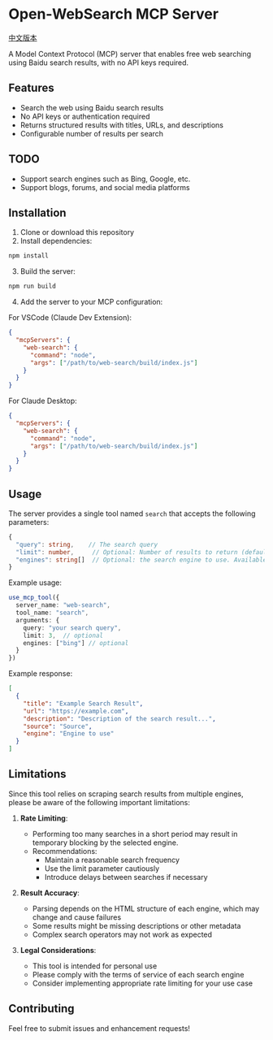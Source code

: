# Open-WebSearch MCP Server

[中文版本](./README-zh.md)

A Model Context Protocol (MCP) server that enables free web searching using Baidu search results, with no API keys required.

## Features

- Search the web using Baidu search results
- No API keys or authentication required
- Returns structured results with titles, URLs, and descriptions
- Configurable number of results per search

## TODO
- Support search engines such as Bing, Google, etc.
- Support blogs, forums, and social media platforms

## Installation

1. Clone or download this repository
2. Install dependencies:
```bash
npm install
```
3. Build the server:
```bash
npm run build
```
4. Add the server to your MCP configuration:

For VSCode (Claude Dev Extension):
```json
{
  "mcpServers": {
    "web-search": {
      "command": "node",
      "args": ["/path/to/web-search/build/index.js"]
    }
  }
}
```

For Claude Desktop:
```json
{
  "mcpServers": {
    "web-search": {
      "command": "node",
      "args": ["/path/to/web-search/build/index.js"]
    }
  }
}
```

## Usage

The server provides a single tool named `search` that accepts the following parameters:

```typescript
{
  "query": string,    // The search query
  "limit": number,     // Optional: Number of results to return (default: 5)
  "engines": string[]  // Optional: the search engine to use. Available options are `bing` and `baidu`. Defaults to `bing`.
}
```

Example usage:
```typescript
use_mcp_tool({
  server_name: "web-search",
  tool_name: "search",
  arguments: {
    query: "your search query",
    limit: 3,  // optional
    engines: ["bing"] // optional
  }
})
```

Example response:
```json
[
  {
    "title": "Example Search Result",
    "url": "https://example.com",
    "description": "Description of the search result...",
    "source": "Source",
    "engine": "Engine to use"
  }
]
```

## Limitations

Since this tool relies on scraping search results from multiple engines, please be aware of the following important limitations:

1. **Rate Limiting**: 
   - Performing too many searches in a short period may result in temporary blocking by the selected engine.
   - Recommendations:
     - Maintain a reasonable search frequency
     - Use the limit parameter cautiously
     - Introduce delays between searches if necessary

2. **Result Accuracy**:
   - Parsing depends on the HTML structure of each engine, which may change and cause failures
   - Some results might be missing descriptions or other metadata
   - Complex search operators may not work as expected

3. **Legal Considerations**:
   - This tool is intended for personal use
   - Please comply with the terms of service of each search engine
   - Consider implementing appropriate rate limiting for your use case

## Contributing

Feel free to submit issues and enhancement requests!
